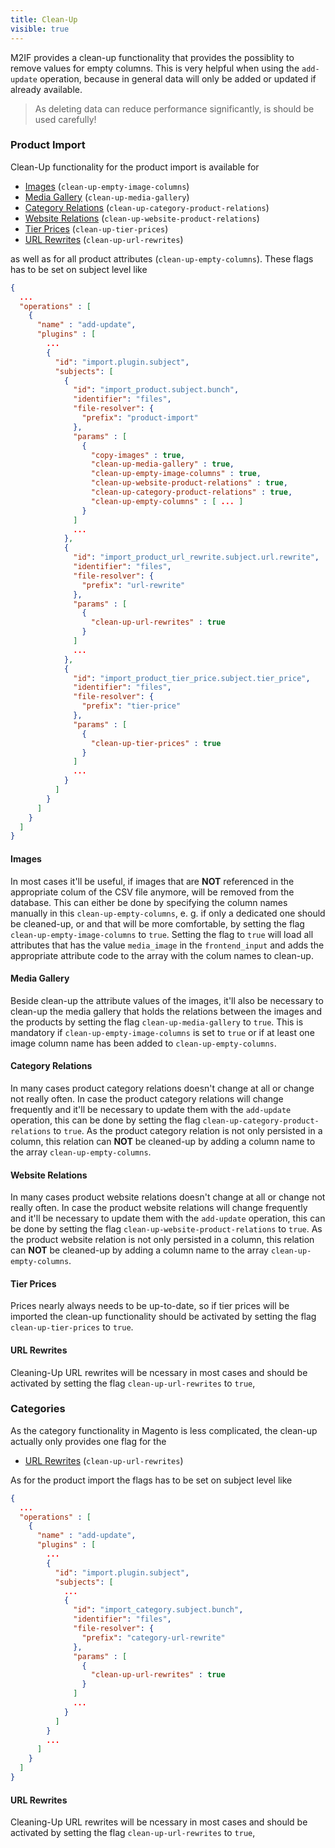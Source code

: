 ```yaml
---
title: Clean-Up
visible: true
---
```


M2IF provides a clean-up functionality that provides the possiblity to remove values for empty columns. This is very helpful when using the `add-update` operation, because in general data will only be added or updated if already available.

> As deleting data can reduce performance significantly, is should be used carefully!

### Product Import

Clean-Up functionality for the product import is available for

* [Images](#images) (`clean-up-empty-image-columns`)
* [Media Gallery](#media-gallery) (`clean-up-media-gallery`)
* [Category Relations](#category-relations) (`clean-up-category-product-relations`)
* [Website Relations](#website-relations) (`clean-up-website-product-relations`)
* [Tier Prices](#tier-prices) (`clean-up-tier-prices`)
* [URL Rewrites](#url-rewrites) (`clean-up-url-rewrites`)

as well as for all product attributes (`clean-up-empty-columns`). These flags has to be set on subject level like

```json
{
  ...
  "operations" : [
    {
      "name" : "add-update",
      "plugins" : [
        ...
        {
          "id": "import.plugin.subject",
          "subjects": [
            {
              "id": "import_product.subject.bunch",
              "identifier": "files",
              "file-resolver": {
                "prefix": "product-import"
              },
              "params" : [
                {
                  "copy-images" : true,
                  "clean-up-media-gallery" : true,
                  "clean-up-empty-image-columns" : true,
                  "clean-up-website-product-relations" : true,
                  "clean-up-category-product-relations" : true,
                  "clean-up-empty-columns" : [ ... ]
                }
              ]
              ...
            },
            {
              "id": "import_product_url_rewrite.subject.url.rewrite",
              "identifier": "files",
              "file-resolver": {
                "prefix": "url-rewrite"
              },
              "params" : [
                {
                  "clean-up-url-rewrites" : true
                }
              ]
              ...
            },
            {
              "id": "import_product_tier_price.subject.tier_price",
              "identifier": "files",
              "file-resolver": {
                "prefix": "tier-price"
              },
              "params" : [
                {
                  "clean-up-tier-prices" : true
                }
              ]
              ...
            }
          ]
        }
      ]
    }
  ]
}
``` 

#### Images

In most cases it'll be useful, if images that are **NOT** referenced in the appropriate colum of the CSV file anymore, will be removed from the database. This can either be done by specifying the column names manually in this `clean-up-empty-columns`, e. g. if only a dedicated one should be cleaned-up, or and that will be more comfortable, by setting the flag `clean-up-empty-image-columns` to `true`. Setting the flag to `true` will load all attributes that has the value `media_image` in the `frontend_input` and adds the appropriate attribute code to the array with the colum names to clean-up.

#### Media Gallery

Beside clean-up the attribute values of the images, it'll also be necessary to clean-up the media gallery that holds the relations between the images and the products by setting the flag `clean-up-media-gallery` to `true`. This is mandatory if `clean-up-empty-image-columns` is set to `true` or if at least one image column name has been added to `clean-up-empty-columns`. 

#### Category Relations

In many cases product category relations doesn't change at all or change not really often. In case the product category relations will change frequently and it'll be necessary to update them with the `add-update` operation, this can be done by setting the flag `clean-up-category-product-relations` to `true`. As the product category relation is not only persisted in a column, this relation can **NOT** be cleaned-up by adding a column name to the array `clean-up-empty-columns`.

#### Website Relations

In many cases product website relations doesn't change at all or change not really often. In case the product website relations will change frequently and it'll be necessary to update them with the `add-update` operation, this can be done by setting the flag `clean-up-website-product-relations` to `true`. As the product website relation is not only persisted in a column, this relation can **NOT** be cleaned-up by adding a column name to the array `clean-up-empty-columns`.

#### Tier Prices

Prices nearly always needs to be up-to-date, so if tier prices will be imported the clean-up functionality should be activated by setting the flag `clean-up-tier-prices` to `true`.

#### URL Rewrites

Cleaning-Up URL rewrites will be ncessary in most cases and should be activated by setting the flag `clean-up-url-rewrites` to `true`,

### Categories

As the category functionality in Magento is less complicated, the clean-up actually only provides one flag for the

* [URL Rewrites](#url-rewrites-category) (`clean-up-url-rewrites`)

As for the product import the flags has to be set on subject level like

```json
{
  ...
  "operations" : [
    {
      "name" : "add-update",
      "plugins" : [
        ...
        {
          "id": "import.plugin.subject",
          "subjects": [
            ...
            {
              "id": "import_category.subject.bunch",
              "identifier": "files",
              "file-resolver": {
                "prefix": "category-url-rewrite"
              },
              "params" : [
                {
                  "clean-up-url-rewrites" : true
                }
              ]
              ...
            }
          ]
        }
        ...
      ]
    }
  ]
}
```

#### <a name="url-rewrites-category"></a>URL Rewrites

Cleaning-Up URL rewrites will be ncessary in most cases and should be activated by setting the flag `clean-up-url-rewrites` to `true`,